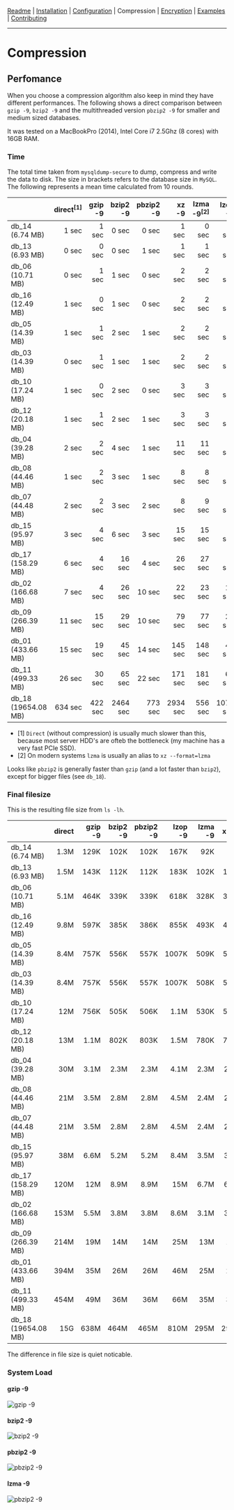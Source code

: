 [Readme](https://github.com/cytopia/mysqldump-secure/blob/master/README.md) |
[Installation](https://github.com/cytopia/mysqldump-secure/blob/master/doc/INSTALL.md) |
[Configuration](https://github.com/cytopia/mysqldump-secure/blob/master/doc/SETUP.md) |
Compression |
[Encryption](https://github.com/cytopia/mysqldump-secure/blob/master/doc/ENCRYPTION.md) |
[Examples](https://github.com/cytopia/mysqldump-secure/blob/master/doc/EXAMPLES.md) |
[Contributing](https://github.com/cytopia/mysqldump-secure/blob/master/CONTRIBUTING.md)

---


# Compression

## Perfomance

When you choose a compression algorithm also keep in mind they have different performances. The following shows a direct comparison between `gzip -9`, `bzip2 -9` and the multithreaded version `pbzip2 -9` for smaller and medium sized databases.

It was tested on a MacBookPro (2014), Intel Core i7 2.5Ghz (8 cores) with 16GB RAM.


### Time

The total time taken from `mysqldump-secure` to dump,  compress and write the data to disk. The size in brackets refers to the database size in `MySQL`. The following represents a mean time calculated from 10 rounds.

|                    | direct<sup>[1]</sup>  | gzip -9 | bzip2 -9 | pbzip2 -9 | xz -9 | lzma -9<sup>[2]</sup> | lzop -9   | xz -9 -e |
|--------------------|--------:|--------:|---------:|----------:|--------:|-------:|--------:|--------:|
| db_14 (6.74 MB)    |   1 sec |  1 sec  |   0 sec  |   0 sec   |   1 sec |  0 sec |   1 sec |   1 sec |
| db_13 (6.93 MB)    |   0 sec |  0 sec  |   0 sec  |   1 sec   |   1 sec |  1 sec |   1 sec |   1 sec |
| db_06 (10.71 MB)   |   0 sec |  1 sec  |   1 sec  |   0 sec   |   2 sec |  2 sec |   1 sec |   6 sec |
| db_16 (12.49 MB)   |   1 sec |  0 sec  |   1 sec  |   0 sec   |   2 sec |  2 sec |   1 sec |  18 sec |
| db_05 (14.39 MB)   |   1 sec |  1 sec  |   2 sec  |   1 sec   |   2 sec |  2 sec |   1 sec |  11 sec |
| db_03 (14.39 MB)   |   0 sec |  1 sec  |   1 sec  |   1 sec   |   2 sec |  2 sec |   1 sec |  10 sec |
| db_10 (17.24 MB)   |   1 sec |  0 sec  |   2 sec  |   0 sec   |   3 sec |  3 sec |   2 sec |  23 sec |
| db_12 (20.18 MB)   |   1 sec |  1 sec  |   2 sec  |   1 sec   |   3 sec |  3 sec |   2 sec |  20 sec |
| db_04 (39.28 MB)   |   2 sec |  2 sec  |   4 sec  |   1 sec   |  11 sec | 11 sec |   5 sec |  54 sec |
| db_08 (44.46 MB)   |   1 sec |  2 sec  |   3 sec  |   1 sec   |   8 sec |  8 sec |   5 sec |  21 sec |
| db_07 (44.48 MB)   |   2 sec |  2 sec  |   3 sec  |   2 sec   |   8 sec |  9 sec |   5 sec |  22 sec |
| db_15 (95.97 MB)   |   3 sec |  4 sec  |   6 sec  |   3 sec   |  15 sec | 15 sec |   8 sec |  36 sec |
| db_17 (158.29 MB)  |   6 sec | 4 sec   |  16 sec  |   4 sec   |  26 sec | 27 sec |   9 sec |  47 sec |
| db_02 (166.68 MB)  |   7 sec |  4 sec  |  26 sec  |  10 sec   |  22 sec | 23 sec |  11 sec | 503 sed |
| db_09 (266.39 MB)  |  11 sec |  15 sec |  29 sec  |  10 sec   |  79 sec | 77 sec |  23 sec | 427 sec |
| db_01 (433.66 MB)  |  15 sec |  19 sec |  45 sec  |  14 sec   | 145 sec |148 sec |  44 sec | 753 sec |
| db_11 (499.33 MB)  |  26 sec |  30 sec |  65 sec  |  22 sec   | 171 sec |181 sec |  69 sec | 930 sec |
| db_18 (19654.08 MB)| 634 sec | 422 sec |2464 sec  | 773 sec   |2934 sec |556 sec |1078 sec |15242 sec|


* [1] `Direct` (without compression) is usually much slower than this, because most server HDD's are ofteb the bottleneck (my machine has a very fast PCIe SSD).
* [2] On modern systems `lzma` is usually an alias to `xz --format=lzma`


Looks like `pbzip2` is generally faster than `gzip` (and a lot faster than `bzip2`), except for bigger files (see `db_18`).


### Final filesize

This is the resulting file size from `ls -lh`.

|                    | direct | gzip -9 | bzip2 -9 | pbzip2 -9 | lzop -9 | lzma -9 | xz -9 |xz -9 -e |
|--------------------|-------:|--------:|---------:|----------:|--------:|--------:|------:|--------:|
| db_14 (6.74 MB)    | 1.3M   |  129K   | 102K     | 102K      |  167K   |   92K   |  92K  |   82K   |
| db_13 (6.93 MB)    | 1.5M   |  143K   | 112K     | 112K      |  183K   |  102K   | 102K  |   92K   |
| db_06 (10.71 MB)   | 5.1M   |  464K   | 339K     | 339K      |  618K   |  328K   | 328K  |  278K   |
| db_16 (12.49 MB)   | 9.8M   |  597K   | 385K     | 386K      |  855K   |  493K   | 493K  |  413K   |
| db_05 (14.39 MB)   | 8.4M   |  757K   | 556K     | 557K      | 1007K   |  509K   | 509K  |  446K   |
| db_03 (14.39 MB)   | 8.4M   |  757K   | 556K     | 557K      | 1007K   |  508K   | 508K  |  446K   |
| db_10 (17.24 MB)   |  12M   |  756K   | 505K     | 506K      |  1.1M   |  530K   | 538K  |  339K   |
| db_12 (20.18 MB)   |  13M   |  1.1M   | 802K     | 803K      |  1.5M   |  780K   | 781K  |  646K   |
| db_04 (39.28 MB)   |  30M   |  3.1M   | 2.3M     | 2.3M      |  4.1M   |  2.3M   | 2.3M  |  1.9M   |
| db_08 (44.46 MB)   |  21M   |  3.5M   | 2.8M     | 2.8M      |  4.5M   |  2.4M   | 2.4M  |  2.3M   |
| db_07 (44.48 MB)   |  21M   |  3.5M   | 2.8M     | 2.8M      |  4.5M   |  2.4M   | 2.4M  |  2.3M   |
| db_15 (95.97 MB)   |  38M   |  6.6M   | 5.2M     | 5.2M      |  8.4M   |  3.5M   | 3.5M  |  3.4M   |
| db_17 (158.29 MB)  | 120M   |   12M   | 8.9M     | 8.9M      |   15M   |  6.7M   | 6.7M  |  6.4M   |
| db_02 (166.68 MB)  | 153M   |  5.5M   | 3.8M     | 3.8M      |  8.6M   |  3.1M   | 3.1M  |  2.4M   |
| db_09 (266.39 MB)  | 214M   |   19M   |  14M     |  14M      |   25M   |   13M   |  13M  |   10M   |
| db_01 (433.66 MB)  | 394M   |   35M   |  26M     |  26M      |   46M   |   25M   |  25M  |   20M   |
| db_11 (499.33 MB)  | 454M   |   49M   |  36M     |  36M      |   66M   |   35M   |  35M  |   29M   |
| db_18 (19654.08 MB)|  15G   |  638M   | 464M     | 465M      |  810M   |  295M   | 295M  |  266M   |





The difference in file size is quiet noticable.

### System Load

#### gzip -9
![gzip -9](https://raw.githubusercontent.com/cytopia/mysqldump-secure/master/doc/img/gzip-9.png)

#### bzip2 -9
![bzip2 -9](https://raw.githubusercontent.com/cytopia/mysqldump-secure/master/doc/img/bzip2-9.png)

#### pbzip2 -9
![pbzip2 -9](https://raw.githubusercontent.com/cytopia/mysqldump-secure/master/doc/img/pbzip2-9.png)

#### lzma -9
![pbzip2 -9](https://raw.githubusercontent.com/cytopia/mysqldump-secure/master/doc/img/lzma-9.png)
